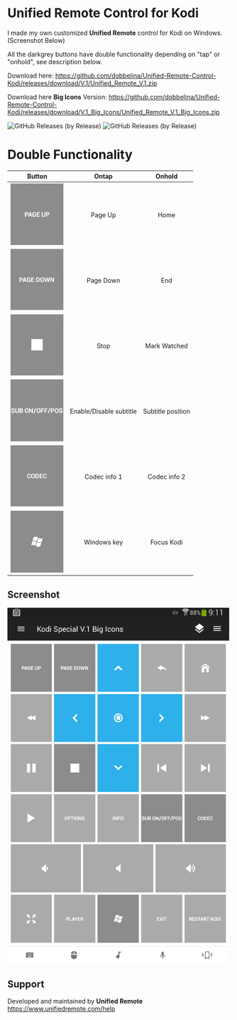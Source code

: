 # Unified Remote Control for Kodi
I made my own customized **Unified Remote** control for Kodi on Windows.
(Screenshot Below)

All the darkgrey buttons have double functionality depending on "tap" or "onhold", see description below.

Download here:
https://github.com/dobbelina/Unified-Remote-Control-Kodi/releases/download/V.1/Unified_Remote_V.1.zip

Download here **Big Icons** Version:
https://github.com/dobbelina/Unified-Remote-Control-Kodi/releases/download/V.1_Big_Icons/Unified_Remote_V.1_Big_Icons.zip

![GitHub Releases (by Release)](https://img.shields.io/github/downloads/dobbelina/Unified-Remote-Control-Kodi/V.1/total)
![GitHub Releases (by Release)](https://img.shields.io/github/downloads/dobbelina/Unified-Remote-Control-Kodi/V.1_Big_Icons/total)

# Double Functionality
Button | Ontap | Onhold
--- |  --- | ---
<img src="images/pgup.png" width="120" /> | <p align="center">Page Up</p> | <p align="center">Home</p>
<img src="images/pgdown.png" width="120" /> | <p align="center">Page Down</p> | <p align="center">End</p>
<img src="images/stop.png" width="120" /> | <p align="center">Stop</p> | <p align="center">Mark Watched</p>
<img src="images/sub.png" width="120" /> | <p align="center">Enable/Disable subtitle</p> | <p align="center">Subtitle position</p>
<img src="images/codec.png" width="120" /> | <p align="center">Codec info 1</p> | <p align="center">Codec info 2</p>
<img src="images/win.png" width="120" /> | <p align="center">Windows key</p> | <p align="center">Focus Kodi</p>

## Screenshot
<img src="images/Screenshot.png" width="500" />

## Support
Developed and maintained by **Unified Remote**  
https://www.unifiedremote.com/help

